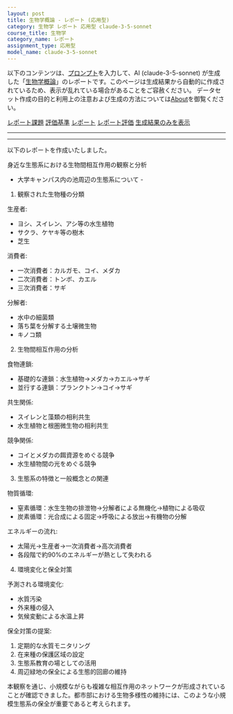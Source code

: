 ```yaml
---
layout: post
title: 生物学概論 - レポート (応用型)
category: 生物学 レポート 応用型 claude-3-5-sonnet
course_title: 生物学
category_name: レポート
assignment_type: 応用型
model_name: claude-3-5-sonnet
---
```


以下のコンテンツは、[プロンプト](http://127.0.0.1:8000/generated/生物学/claude-3-5-sonnet/prompt_レポート-応用型.md)を入力して、AI (claude-3-5-sonnet) が生成した「[生物学概論](/contents/生物学/)」のレポートです。このページは生成結果から自動的に作成されているため、表示が乱れている場合があることをご容赦ください。
データセット作成の目的と利用上の注意および生成の方法については[About](/About)を御覧ください。

[レポート課題](../レポート課題-応用型)
[評価基準](../評価基準-応用型)
[レポート](../レポート-応用型)
[レポート評価](../レポート評価-応用型)
[生成結果のみを表示](http://127.0.0.1:8000/generated/生物学/claude-3-5-sonnet/レポート-応用型.md)
  

***
***
  
以下のレポートを作成いたしました。

身近な生態系における生物間相互作用の観察と分析
- 大学キャンパス内の池周辺の生態系について -

1. 観察された生物種の分類

生産者:
- ヨシ、スイレン、アシ等の水生植物
- サクラ、ケヤキ等の樹木
- 芝生

消費者:
- 一次消費者：カルガモ、コイ、メダカ
- 二次消費者：トンボ、カエル
- 三次消費者：サギ

分解者:
- 水中の細菌類
- 落ち葉を分解する土壌微生物
- キノコ類

2. 生物間相互作用の分析

食物連鎖:
- 基礎的な連鎖：水生植物→メダカ→カエル→サギ
- 並行する連鎖：プランクトン→コイ→サギ

共生関係:
- スイレンと藻類の相利共生
- 水生植物と根圏微生物の相利共生

競争関係:
- コイとメダカの餌資源をめぐる競争
- 水生植物間の光をめぐる競争

3. 生態系の特徴と一般概念との関連

物質循環:
- 窒素循環：水生生物の排泄物→分解者による無機化→植物による吸収
- 炭素循環：光合成による固定→呼吸による放出→有機物の分解

エネルギーの流れ:
- 太陽光→生産者→一次消費者→高次消費者
- 各段階で約90%のエネルギーが熱として失われる

4. 環境変化と保全対策

予測される環境変化:
- 水質汚染
- 外来種の侵入
- 気候変動による水温上昇

保全対策の提案:
1. 定期的な水質モニタリング
2. 在来種の保護区域の設定
3. 生態系教育の場としての活用
4. 周辺緑地の保全による生態的回廊の維持

本観察を通じ、小規模ながらも複雑な相互作用のネットワークが形成されていることが確認できました。都市部における生物多様性の維持には、このような小規模生態系の保全が重要であると考えられます。
